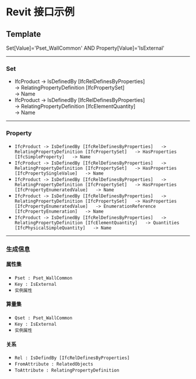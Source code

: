 # Revit 接口示例

## Template


Set[Value]='Pset_WallCommon' AND Property[Value]='IsExternal'

----


### Set

* IfcProduct -> IsDefinedBy [IfcRelDefinesByProperties]  
             -> RelatingPropertyDefinition [IfcPropertySet]  
             -> Name
* IfcProduct -> IsDefinedBy [IfcRelDefinesByProperties]  
             -> RelatingPropertyDefinition [IfcElementQuantity]  
             -> Name

----

### Property

* `IfcProduct -> IsDefinedBy [IfcRelDefinesByProperties]  
             -> RelatingPropertyDefinition [IfcPropertySet]  
             -> HasProperties [IfcSimpleProperty]  
             -> Name`
* `IfcProduct -> IsDefinedBy [IfcRelDefinesByProperties]  
             -> RelatingPropertyDefinition [IfcPropertySet]  
             -> HasProperties [IfcPropertySingleValue]  
             -> Name`
* `IfcProduct -> IsDefinedBy [IfcRelDefinesByProperties]  
             -> RelatingPropertyDefinition [IfcPropertySet]  
             -> HasProperties [IfcPropertyEnumeratedValue]  
             -> Name`
* `IfcProduct -> IsDefinedBy [IfcRelDefinesByProperties]  
             -> RelatingPropertyDefinition [IfcPropertySet]  
             -> HasProperties [IfcPropertyEnumeratedValue]  
             -> EnumerationReference [IfcPropertyEnumeration]  
             -> Name`
* `IfcProduct -> IsDefinedBy [IfcRelDefinesByProperties]  
             -> RelatingPropertyDefinition [IfcElementQuantity]  
             -> Quantities [IfcPhysicalSimpleQuantity]  
             -> Name`

----

### 生成信息

#### 属性集

* `Pset : Pset_WallCommon`
* `Key : IsExternal`
* `实例属性`

#### 算量集

* `Qset : Pset_WallCommon`
* `Key : IsExternal`
* `实例属性`

#### 关系

* `Rel : IsDefindBy [IfcRelDefinesByProperties]`
* `FromAttribute : RelatedObjects`
* `ToAttribute : RelatingPropertyDefinition`
